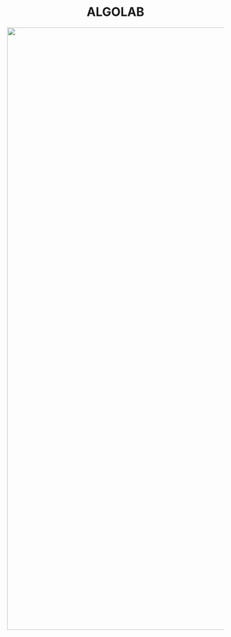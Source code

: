 <h1 align="center">ALGOLAB</h1>

<p align="center"><img src="https://github.com/iturobotolympics/AlgoLAB/assets/151058538/074d4f2f-133a-4714-949b-08852f4df74a" width="1400"</p>
